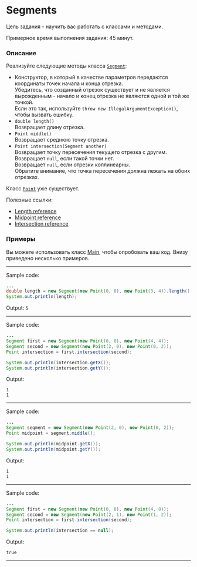 # Segments

Цель задания - научить вас работать с классами и методами.

Примерное время выполнения задания: 45 минут. 

### Описание
Реализуйте следующие методы класса [`Segment`](src/main/java/com/epam/rd/autotasks/segments/Segment.java): 

* Конструктор, в который в качестве параметров передаются координаты точек начала и конца отрезка.\
  Убедитесь, что созданный отрезок существует и не является вырожденным - начало и конец отрезка не являются одной и той же точкой.\
  Если это так, используйте `throw new IllegalArgumentException()`, чтобы вызвать ошибку.
* `double length()`\
  Возвращает длину отрезка.
* `Point middle()`\
  Возвращает среднюю точку отрезка.
* `Point intersection(Segment another)`\
  Возвращает точку пересечения текущего отрезка с другим.\
  Возвращает `null`, если такой точки нет.\
  Возвращает `null`, если отрезки коллинеарны.\
  Обратите внимание, что точка пересечения должна лежать на обоих отрезках.

Класс [`Point`](src/main/java/com/epam/rd/autotasks/segments/Point.java) уже существует. 

Полезные ссылки: 
* [Length reference](https://www.wikihow.com/Use-Distance-Formula-to-Find-the-Length-of-a-Line)
* [Midpoint reference](https://www.wikihow.com/Find-the-Midpoint-of-a-Line-Segment#Use-the-Midpoint-Formula)
* [Intersection reference](https://en.wikipedia.org/wiki/Line–line_intersection)
 
### Примеры
Вы можете использовать класс [Main](src/test/java/com/epam/rd/autotasks/segments/Main.java), чтобы опробовать ваш код. Внизу приведено несколько примеров.

---
Sample code:
```java
...
double length = new Segment(new Point(0, 0), new Point(3, 4)).length();
System.out.println(length);

```

Output: `5`

---
Sample code:
```java
...
Segment first = new Segment(new Point(0, 0), new Point(4, 4));
Segment second = new Segment(new Point(2, 0), new Point(0, 2));
Point intersection = first.intersection(second);

System.out.println(intersection.getX());
System.out.println(intersection.getY());

```

Output:

```
1
1
```
---
Sample code:
```java
...
Segment seqment = new Segment(new Point(2, 0), new Point(0, 2));
Point midpoint = segment.middle();

System.out.println(midpoint.getX());
System.out.println(midpoint.getY());

```

Output:

```
1
1
```

---
Sample code:
```java
...
Segment first = new Segment(new Point(0, 0), new Point(4, 0));
Segment second = new Segment(new Point(2, 1), new Point(1, 2));
Point intersection = first.intersection(second);

System.out.println(intersection == null);

```

Output:

```
true
```

---


